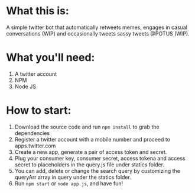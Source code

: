 # What this is:
A simple twitter bot that automatically retweets memes, engages in casual conversations (WIP) and occasionally tweets sassy tweets @POTUS (WIP).

# What you'll need:
1. A twitter account
2. NPM
3. Node JS

# How to start: 
1. Download the source code and run `npm install` to grab the dependencies
2. Register a twitter account with a mobile number and proceed to apps.twitter.com
3. Create a new app, generate a pair of access token and secret.
4. Plug your consumer key, consumer secret, access tokena and access secret to placeholders in the query.js file under statics folder.
5. You can add, delete or change the search query by customizing the queryArr array in query under the statics folder.
6. Run `npm start` or `node app.js`, and have fun!